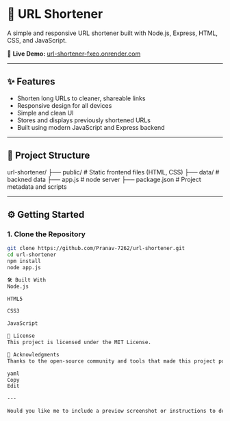 # 🔗 URL Shortener

A simple and responsive URL shortener built with Node.js, Express, HTML, CSS, and JavaScript.

🚀 **Live Demo:** [url-shortener-fxeo.onrender.com](https://url-shortener-fxeo.onrender.com/)

---

## ✨ Features

- Shorten long URLs to cleaner, shareable links
- Responsive design for all devices
- Simple and clean UI
- Stores and displays previously shortened URLs
- Built using modern JavaScript and Express backend

---

## 📁 Project Structure

url-shortener/
├── public/ # Static frontend files (HTML, CSS)
├── data/ # backned data
├── app.js # node server
├── package.json # Project metadata and scripts

---

## ⚙️ Getting Started

### 1. Clone the Repository

```bash
git clone https://github.com/Pranav-7262/url-shortener.git
cd url-shortener
npm install
node app.js

🛠️ Built With
Node.js

HTML5

CSS3

JavaScript

📄 License
This project is licensed under the MIT License.

🙌 Acknowledgments
Thanks to the open-source community and tools that made this project possible.

yaml
Copy
Edit

---

Would you like me to include a preview screenshot or instructions to deploy it on Render as well?
